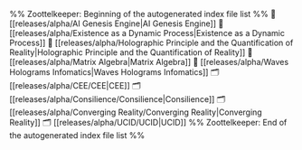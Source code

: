 %% Zoottelkeeper: Beginning of the autogenerated index file list  %%
📄 [[releases/alpha/AI Genesis Engine|AI Genesis Engine]]
📄 [[releases/alpha/Existence as a Dynamic Process|Existence as a Dynamic Process]]
📄 [[releases/alpha/Holographic Principle and the Quantification of Reality|Holographic Principle and the Quantification of Reality]]
📄 [[releases/alpha/Matrix Algebra|Matrix Algebra]]
📄 [[releases/alpha/Waves Holograms Infomatics|Waves Holograms Infomatics]]
🗂️ [[releases/alpha/CEE/CEE|CEE]]
🗂️ [[releases/alpha/Consilience/Consilience|Consilience]]
🗂️ [[releases/alpha/Converging Reality/Converging Reality|Converging Reality]]
🗂️ [[releases/alpha/UCID/UCID|UCID]]
%% Zoottelkeeper: End of the autogenerated index file list  %%

